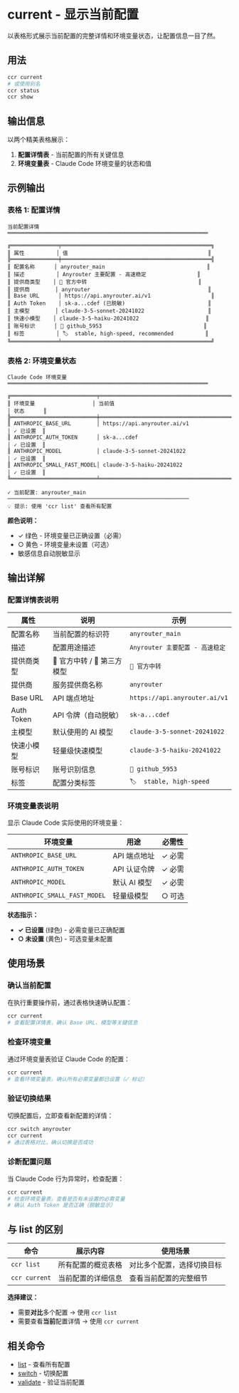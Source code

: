 # current - 显示当前配置

以表格形式展示当前配置的完整详情和环境变量状态，让配置信息一目了然。

## 用法

```bash
ccr current
# 或使用别名
ccr status
ccr show
```

## 输出信息

以两个精美表格展示：
1. **配置详情表** - 当前配置的所有关键信息
2. **环境变量表** - Claude Code 环境变量的状态和值

## 示例输出

### 表格 1: 配置详情

```
当前配置详情
═══════════════════════════════════════════════════════════════

╔═══════════════╤═══════════════════════════════════════════════╗
║ 属性          │ 值                                            ║
╠═══════════════╪═══════════════════════════════════════════════╣
║ 配置名称      │ anyrouter_main                                ║
║ 描述          │ Anyrouter 主要配置 - 高速稳定                ║
║ 提供商类型    │ 🔄 官方中转                                   ║
║ 提供商        │ anyrouter                                     ║
║ Base URL      │ https://api.anyrouter.ai/v1                   ║
║ Auth Token    │ sk-a...cdef (已脱敏)                          ║
║ 主模型        │ claude-3-5-sonnet-20241022                    ║
║ 快速小模型    │ claude-3-5-haiku-20241022                     ║
║ 账号标识      │ 👤 github_5953                                ║
║ 标签          │ 🏷️  stable, high-speed, recommended          ║
╚═══════════════╧═══════════════════════════════════════════════╝
```

### 表格 2: 环境变量状态

```
Claude Code 环境变量
═══════════════════════════════════════════════════════════════

╔═══════════════════════════╤═══════════════════════════════════════════╤═══════════╗
║ 环境变量                  │ 当前值                                    │ 状态      ║
╠═══════════════════════════╪═══════════════════════════════════════════╪═══════════╣
║ ANTHROPIC_BASE_URL        │ https://api.anyrouter.ai/v1               │ ✓ 已设置  ║
║ ANTHROPIC_AUTH_TOKEN      │ sk-a...cdef                               │ ✓ 已设置  ║
║ ANTHROPIC_MODEL           │ claude-3-5-sonnet-20241022                │ ✓ 已设置  ║
║ ANTHROPIC_SMALL_FAST_MODEL│ claude-3-5-haiku-20241022                 │ ✓ 已设置  ║
╚═══════════════════════════╧═══════════════════════════════════════════╧═══════════╝

✓ 当前配置: anyrouter_main
─────────────────────────────────────────────────────────
💡 提示: 使用 'ccr list' 查看所有配置
```

**颜色说明：**
- ✓ 绿色 - 环境变量已正确设置（必需）
- ○ 黄色 - 环境变量未设置（可选）
- 敏感信息自动脱敏显示

## 输出详解

### 配置详情表说明

| 属性 | 说明 | 示例 |
|------|------|------|
| 配置名称 | 当前配置的标识符 | `anyrouter_main` |
| 描述 | 配置用途描述 | `Anyrouter 主要配置 - 高速稳定` |
| 提供商类型 | 🔄 官方中转 / 🤖 第三方模型 | `🔄 官方中转` |
| 提供商 | 服务提供商名称 | `anyrouter` |
| Base URL | API 端点地址 | `https://api.anyrouter.ai/v1` |
| Auth Token | API 令牌（自动脱敏） | `sk-a...cdef` |
| 主模型 | 默认使用的 AI 模型 | `claude-3-5-sonnet-20241022` |
| 快速小模型 | 轻量级快速模型 | `claude-3-5-haiku-20241022` |
| 账号标识 | 账号识别信息 | `👤 github_5953` |
| 标签 | 配置分类标签 | `🏷️  stable, high-speed` |

### 环境变量表说明

显示 Claude Code 实际使用的环境变量：

| 环境变量 | 用途 | 必需性 |
|----------|------|--------|
| `ANTHROPIC_BASE_URL` | API 端点地址 | ✓ 必需 |
| `ANTHROPIC_AUTH_TOKEN` | API 认证令牌 | ✓ 必需 |
| `ANTHROPIC_MODEL` | 默认 AI 模型 | ✓ 必需 |
| `ANTHROPIC_SMALL_FAST_MODEL` | 轻量级模型 | ○ 可选 |

**状态指示：**
- **✓ 已设置** (绿色) - 必需变量已正确配置
- **○ 未设置** (黄色) - 可选变量未配置

## 使用场景

### 确认当前配置

在执行重要操作前，通过表格快速确认配置：

```bash
ccr current
# 查看配置详情表，确认 Base URL、模型等关键信息
```

### 检查环境变量

通过环境变量表验证 Claude Code 的配置：

```bash
ccr current
# 查看环境变量表，确认所有必需变量都已设置（✓ 标记）
```

### 验证切换结果

切换配置后，立即查看新配置的详情：

```bash
ccr switch anyrouter
ccr current
# 通过表格对比，确认切换是否成功
```

### 诊断配置问题

当 Claude Code 行为异常时，检查配置：

```bash
ccr current
# 检查环境变量表，查看是否有未设置的必需变量
# 确认 Auth Token 是否正确（脱敏显示）
```

## 与 list 的区别

| 命令 | 展示内容 | 使用场景 |
|------|----------|----------|
| `ccr list` | 所有配置的概览表格 | 对比多个配置，选择切换目标 |
| `ccr current` | 当前配置的详细信息 | 查看当前配置的完整细节 |

**选择建议：**
- 需要**对比**多个配置 → 使用 `ccr list`
- 需要查看**当前**配置详情 → 使用 `ccr current`

## 相关命令

- [list](./list) - 查看所有配置
- [switch](./switch) - 切换配置
- [validate](./validate) - 验证当前配置
